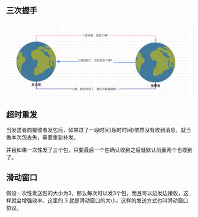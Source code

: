 ## 三次握手



![image-20190926150050122](assets/image-20190926150050122.png)

## 超时重发



当发送者向接收者发包后，如果过了一段时间(超时时间)依然没有收到消息，就当做本次包丢失，需要重新补发。

并且如果一次性发了三个包，只要最后一个包确认收到之后就默认前面两个也收到了。



## 滑动窗口



假设一次性发送包的大小为3，那么每次可以发3个包，而且可以边发边接收，这样就会增强效率。这里的 3 就是滑动窗口的大小，这样的发送方式也叫滑动窗口协议。